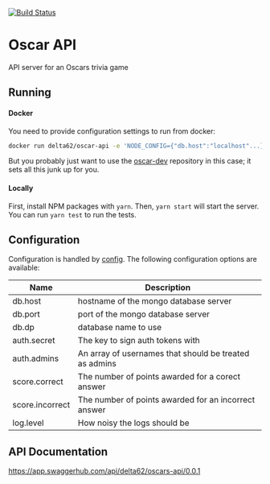 [![Build Status](https://travis-ci.org/delta62/oscar-api.svg?branch=master)](https://travis-ci.org/delta62/oscar-api)

# Oscar API

API server for an Oscars trivia game

## Running

#### Docker

You need to provide configuration settings to run from docker:

``` bash
docker run delta62/oscar-api -e 'NODE_CONFIG={"db.host":"localhost"...}'
```

But you probably just want to use the [oscar-dev](https://github.com/delta62/oscar-dev)
repository in this case; it sets all this junk up for you.

#### Locally

First, install NPM packages with `yarn`. Then, `yarn start` will start the server.
You can run `yarn test` to run the tests.

## Configuration

Configuration is handled by [config](https://www.npmjs.com/package/config).
The following configuration options are available:

| Name            | Description                                            |
| --------------- | ------------------------------------------------------ |
| db.host         | hostname of the mongo database server                  |
| db.port         | port of the mongo database server                      |
| db.dp           | database name to use                                   |
| auth.secret     | The key to sign auth tokens with                       |
| auth.admins     | An array of usernames that should be treated as admins |
| score.correct   | The number of points awarded for a corect answer       |
| score.incorrect | The number of points awarded for an incorrect answer   |
| log.level       | How noisy the logs should be                           |

## API Documentation

https://app.swaggerhub.com/api/delta62/oscars-api/0.0.1
